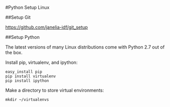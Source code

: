 #Python Setup Linux

##Setup Git

<https://github.com/janelia-idf/git_setup>

##Setup Python

The latest versions of many Linux distributions come with Python 2.7
out of the box.

Install pip, virtualenv, and ipython:

```shell
easy_install pip
pip install virtualenv
pip install ipython
```

Make a directory to store virtual environments:

```shell
mkdir ~/virtualenvs
```
